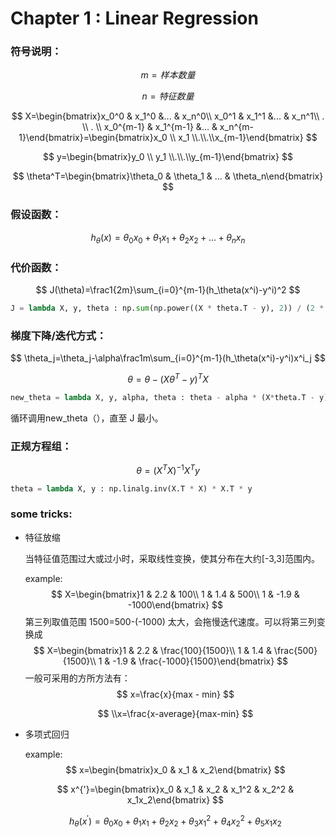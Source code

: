 # Chapter 1 : Linear Regression

### 符号说明：

$$
m=样本数量
$$

$$
n=特征数量
$$

$$
X=\begin{bmatrix}x_0^0 & x_1^0 &... & x_n^0\\ x_0^1 & x_1^1 &... & x_n^1\\ . \\ . \\ x_0^{m-1} & x_1^{m-1} &... & x_n^{m-1}\end{bmatrix}=\begin{bmatrix}x_0 \\ x_1 \\.\\.\\x_{m-1}\end{bmatrix}
$$

$$
y=\begin{bmatrix}y_0 \\ y_1 \\.\\.\\y_{m-1}\end{bmatrix}
$$

$$
\theta^T=\begin{bmatrix}\theta_0 & \theta_1 & ... & \theta_n\end{bmatrix}
$$



### 假设函数：

$$
h_\theta(x)=\theta_{0}x_0+\theta_{1}x_1+\theta_{2}x_2+...+\theta_{n}x_n
$$



### 代价函数：

$$
J(\theta)=\frac1{2m}\sum_{i=0}^{m-1}(h_\theta(x^i)-y^i)^2
$$

```python
J = lambda X, y, theta : np.sum(np.power((X * theta.T - y), 2)) / (2 * len(X))
```



### 梯度下降/迭代方式：

$$
\theta_j=\theta_j-\alpha\frac1m\sum_{i=0}^{m-1}(h_\theta(x^i)-y^i)x^i_j
$$

$$
\theta=\theta-(X\theta^T-y)^TX
$$

```python
new_theta = lambda X, y, alpha, theta : theta - alpha * (X*theta.T - y).T * X / len(X)
```

循环调用new_theta（），直至 J 最小。



### 正规方程组：

$$
\theta=(X^TX)^{-1}X^Ty
$$

```python
theta = lambda X, y : np.linalg.inv(X.T * X) * X.T * y
```



### some tricks:

- 特征放缩

  当特征值范围过大或过小时，采取线性变换，使其分布在大约[-3,3]范围内。

  example:
  $$
  X=\begin{bmatrix}1 & 2.2 & 100\\ 1 & 1.4 & 500\\ 1 & -1.9 & -1000\end{bmatrix}
  $$
  第三列取值范围 1500=500-(-1000) 太大，会拖慢迭代速度。可以将第三列变换成
  $$
  X=\begin{bmatrix}1 & 2.2 & \frac{100}{1500}\\ 1 & 1.4 & \frac{500}{1500}\\ 1 & -1.9 & \frac{-1000}{1500}\end{bmatrix}
  $$
  一般可采用的方所方法有：
  $$
  x=\frac{x}{max - min}
  $$
  
  $$
  \\x=\frac{x-average}{max-min}
  $$



- 多项式回归

  example:
  $$
  x=\begin{bmatrix}x_0 & x_1 & x_2\end{bmatrix}
  $$

  $$
  x^{'}=\begin{bmatrix}x_0 & x_1 & x_2 & x_1^2 & x_2^2 & x_1x_2\end{bmatrix}
  $$

  $$
  h_\theta(x^{'})=\theta_0x_0+\theta_1x_1+\theta_2x_2+\theta_3x_1^2+\theta_4x_2^2+\theta_5x_1x_2
  $$

  

